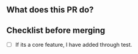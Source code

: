 ## What does this PR do?

## Checklist before merging
- [ ] If its a core feature, I have added through test.
